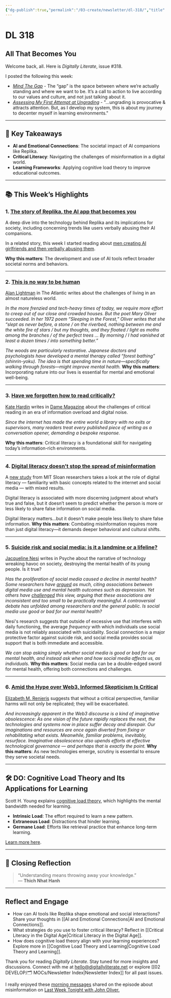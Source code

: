```yaml
---
{"dg-publish":true,"permalink":"/03-create/newsletter/dl-318/","title":"All That Becomes You","tags":["ai","critical-literacy","education"]}
---
```



# DL 318

## All That Becomes You

Welcome back, all. Here is _Digitally Literate_, issue #318.

I posted the following this week:

- _[Mind The Gap](https://wiobyrne.com/mind-the-gap/)_ - The “gap” is the space between where we’re actually standing and where we want to be. It’s a call to action to live according to our values and culture, and not just talking about it.
- _[Assessing My First Attempt at Ungrading](https://wiobyrne.com/assessing-my-first-attempt-at-ungrading/)_ - "...ungrading is provocative & attracts attention. But, as I develop my system, this is about my journey to decenter myself in learning environments."

---

## 🔖 Key Takeaways

- **AI and Emotional Connections**: The societal impact of AI companions like Replika.  
- **Critical Literacy**: Navigating the challenges of misinformation in a digital world.  
- **Learning Frameworks**: Applying cognitive load theory to improve educational outcomes.

---

## 📚 This Week’s Highlights

### 1. **[The story of Replika, the AI app that becomes you](https://www.youtube.com/watch?v=yQGqMVuAk04)**  
A deep dive into the technology behind Replika and its implications for society, including concerning trends like users verbally abusing their AI companions.  

In a related story, this week I started reading about [men creating AI girlfriends and then verbally abusing them](https://futurism.com/chatbot-abuse).

**Why this matters**: The development and use of AI tools reflect broader societal norms and behaviors.

---

### 2. **[This is no way to be human](https://www.theatlantic.com/technology/archive/2022/01/machine-garden-natureless-world/621268/)**  
[Alan Lightman](https://en.wikipedia.org/wiki/Alan_Lightman) in The Atlantic writes about the challenges of living in an almost natureless world.

_In the more frenzied and tech-heavy times of today, we require more effort to creep out of our close and crowded houses. But the poet Mary Oliver succeeded. In her 1972 poem “Sleeping in the Forest,” Oliver writes that she “slept as never before, a stone / on the riverbed, nothing between me and the white fire of stars / but my thoughts, and they floated / light as moths among the branches / of the perfect trees … By morning / I had vanished at least a dozen times / into something better.”_

_The woods are particularly restorative. Japanese doctors and psychologists have developed a mental therapy called “forest bathing” (shinrin-yoku). The idea is that spending time in nature—specifically walking through forests—might improve mental health._
**Why this matters**: Incorporating nature into our lives is essential for mental and emotional well-being.

---

### 3. **[Have we forgotten how to read critically?](https://www.damemagazine.com/2022-01-07/have-we-forgotten-how-to-read-critically/)**  
[Kate Hardin](https://www.kateharding.info/) writes in [Dame Magazine](https://www.damemagazine.com/) about the challenges of critical reading in an era of information overload and digital noise.  

_Since the internet has made the entire world a library with no exits or supervisors, many readers treat every published piece of writing as a conversation opener, demanding a bespoke response._

**Why this matters**: Critical literacy is a foundational skill for navigating today’s information-rich environments.

---

### 4. **[Digital literacy doesn't stop the spread of misinformation](https://mitsloan.mit.edu/ideas-made-to-matter/study-digital-literacy-doesnt-stop-spread-misinformation)**  
A [new study](https://misinforeview.hks.harvard.edu/article/digital-literacy-is-associated-with-more-discerning-accuracy-judgments-but-not-sharing-intentions/) from MIT Sloan researchers takes a look at the role of digital literacy — familiarity with basic concepts related to the internet and social media — with mixed results.

Digital literacy is associated with more discerning judgment about what’s true and false, but it doesn’t seem to predict whether the person is more or less likely to share false information on social media.

Digital literacy matters...but it doesn't make people less likely to share false information.
**Why this matters**: Combating misinformation requires more than just digital literacy—it demands deeper behavioral and cultural shifts.

---

### 5. **[Suicide risk and social media: is it a landmine or a lifeline?](https://psyche.co/ideas/suicide-risk-and-social-media-is-it-a-landmine-or-a-lifeline)**  
[Jacqueline Nesi](https://www.jacquelinenesi.com/) writes in Psyche about the narrative of technology wreaking havoc on society, destroying the mental health of its young people. Is it true?

_Has the proliferation of social media caused a decline in mental health? Some researchers have [argued](https://journals.sagepub.com/doi/10.1177/2167702617723376) as much, citing associations between digital media use and mental health outcomes such as depression. Yet others have [challenged](https://www.nature.com/articles/s41562-018-0506-1) this view, arguing that these associations are inconsistent and too small to be practically meaningful. A controversial debate has unfolded among researchers and the general public. Is social media use good or bad for our mental health?_

Nesi's research suggests that outside of excessive use that interferes with daily functioning, the average _frequency_ with which individuals use social media is not reliably associated with suicidality. Social connection is a major protective factor against suicide risk, and social media provides social support that is both immediate and accessible.

_We can stop asking simply whether social media is good or bad for our mental health, and instead ask when and how social media affects us, as individuals._
**Why this matters**: Social media can be a double-edged sword for mental health, offering both connections and challenges.

---

### 6. **[Amid the Hype over Web3, Informed Skepticism Is Critical](https://www.cigionline.org/articles/amid-the-hype-over-web3-informed-skepticism-is-critical/)**  
[Elizabeth M. Renieris](https://twitter.com/hackylawyER) suggests that without a critical perspective, familiar harms will not only be replicated; they will be exacerbated.

_And increasingly apparent in the Web3 discourse is a kind of imaginative obsolescence: As one vision of the future rapidly replaces the next, the technologies and systems now in place suffer decay and disrepair. Our imaginations and resources are once again diverted from fixing or rehabilitating what exists. Meanwhile, familiar problems, inevitably, resurface. Imaginative obsolescence also upends efforts at effective technological governance — and perhaps that is exactly the point._
**Why this matters**: As new technologies emerge, scrutiny is essential to ensure they serve societal needs.

---

## 🛠️ DO: Cognitive Load Theory and Its Applications for Learning  

Scott H. Young explains [cognitive load theory](https://www.scotthyoung.com/blog/2022-01-04/cognitive-load-theory/), which highlights the mental bandwidth needed for learning.  

- **Intrinsic Load**: The effort required to learn a new pattern.  
- **Extraneous Load**: Distractions that hinder learning.  
- **Germane Load**: Efforts like retrieval practice that enhance long-term learning.  

[Learn more here](https://www.scotthyoung.com/blog/2022-01-04/cognitive-load-theory/).

---

## 🌟 Closing Reflection

> “Understanding means throwing away your knowledge.”  
> — **Thich Nhat Hanh**

---

## Reflect and Engage

- How can AI tools like Replika shape emotional and social interactions? Share your thoughts in [[AI and Emotional Connections\|AI and Emotional Connections]].  
- What strategies do you use to foster critical literacy? Reflect in [[Critical Literacy in the Digital Age\|Critical Literacy in the Digital Age]].  
- How does cognitive load theory align with your learning experiences? Explore more in [[Cognitive Load Theory and Learning\|Cognitive Load Theory and Learning]].

Thank you for reading _Digitally Literate_. Stay tuned for more insights and discussions. Connect with me at [hello@digitallyliterate.net](mailto:hello@digitallyliterate.net) or explore [[02 DEVELOP/🗂️ MOCs/Newsletter Index\|Newsletter Index]] for all past issues.

I really enjoyed these [morning messages](https://bettermorningmessages.com/) shared on the episode about misinformation on [Last Week Tonight with John Oliver.](https://www.youtube.com/watch?v=l5jtFqWq5iU)
